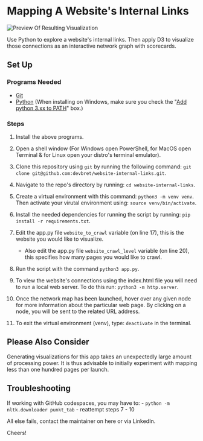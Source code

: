 # Mapping A Website's Internal Links

![Preview Of Resulting Visualization](https://hosting.photobucket.com/bbcfb0d4-be20-44a0-94dc-65bff8947cf2/ad55b31e-edf3-4a21-a6a2-3e61f4d84a0b.jpg)

Use Python to explore a website's internal links. Then apply D3 to visualize those connections as an interactive network graph with scorecards.

## Set Up

### Programs Needed

- [Git](https://git-scm.com/downloads)
- [Python](https://www.python.org/downloads/) (When installing on Windows, make sure you check the "[Add python 3.xx to PATH](https://hosting.photobucket.com/images/i/bernhoftbret/python.png)" box.)

### Steps

1. Install the above programs.

2. Open a shell window (For Windows open PowerShell, for MacOS open Terminal & for Linux open your distro's terminal emulator).

3. Clone this repository using `git` by running the following command: `git clone git@github.com:devbret/website-internal-links.git`.

4. Navigate to the repo's directory by running: `cd website-internal-links`.

5. Create a virtual environment with this command: `python3 -m venv venv`. Then activate your virutal environment using: `source venv/bin/activate`.

6. Install the needed dependencies for running the script by running: `pip install -r requirements.txt`.

7. Edit the app.py file `website_to_crawl` variable (on line 17), this is the website you would like to visualize.
    - Also edit the app.py file `website_crawl_level` variable (on line 20), this specifies how many pages you would like to crawl.

8. Run the script with the command `python3 app.py`.

9. To view the website's connections using the index.html file you will need to run a local web server. To do this run: `python3 -m http.server`.

10. Once the network map has been launched, hover over any given node for more information about the particular web page. By clicking on a node, you will be sent to the related URL address.

11. To exit the virtual environment (venv), type: `deactivate` in the terminal.

## Please Also Consider

Generating visualizations for this app takes an unexpectedly large amount of processing power. It is thus advisable to initially experiment with mapping less than one hundred pages per launch.

## Troubleshooting

If working with GitHub codespaces, you may have to:
    - `python -m nltk.downloader punkt_tab`
    - reattempt steps 7 - 10 

All else fails, contact the maintainer on here or via LinkedIn.

Cheers!